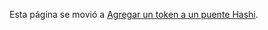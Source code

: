 Esta página se movió a [Agregar un token a un puente Hashi](../../../../adding-tokens-to-hashi-bridge).

